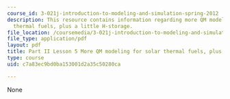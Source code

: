 ```yaml
---
course_id: 3-021j-introduction-to-modeling-and-simulation-spring-2012
description: This resource contains information regarding more QM modeling for solar
  thermal fuels, plus a little H-storage.
file_location: /coursemedia/3-021j-introduction-to-modeling-and-simulation-spring-2012/c7a83ec9bd0ba153001d2a35c50280ca_MIT3_021JS12_L5.pdf
file_type: application/pdf
layout: pdf
title: Part II Lesson 5 More QM modeling for solar thermal fuels, plus a little H-storage
type: course
uid: c7a83ec9bd0ba153001d2a35c50280ca

---
```

None